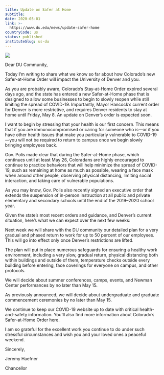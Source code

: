 ```yaml
---
title: Update on Safer at Home
subtitle: 
date: 2020-05-01
link: >-
  https://www.du.edu/news/update-safer-home
countryCode: us
status: published
instituteSlug: us-du
---
```

![](https://www.du.edu)

Dear DU Community,

Today I’m writing to share what we know so far about how Colorado’s new Safer-at-Home Order will impact the University of Denver and you.

As you are probably aware, Colorado’s Stay-at-Home Order expired several days ago, and the state has entered a new Safer-at-Home phase that is designed to allow some businesses to begin to slowly reopen while still limiting the spread of COVID-19. Importantly, Mayor Hancock’s current order for Denver is more restrictive, and requires Denver residents to stay at home until Friday, May 8. An update on Denver’s order is expected soon.

I want to begin by stressing that your health is our first concern. This means that if you are immunocompromised or caring for someone who is—or if you have other health issues that make you particularly vulnerable to COVID-19—you will not be required to return to campus once we begin slowly bringing employees back.

Gov. Polis made clear that during the Safer-at-Home phase, which continues until at least May 26, Coloradans are highly encouraged to continue to practice behaviors that will help minimize the spread of COVID-19, such as remaining at home as much as possible, wearing a face mask when around other people, observing physical distancing, limiting social interaction, and taking care of vulnerable populations.

As you may know, Gov. Polis also recently signed an executive order that extends the suspension of in-person instruction at all public and private elementary and secondary schools until the end of the 2019–2020 school year.

Given the state’s most recent orders and guidance, and Denver’s current situation, here’s what we can expect over the next few weeks:

Next week we will share with the DU community our detailed plan for a very gradual and phased return to work for up to 50 percent of our employees. This will go into effect only once Denver’s restrictions are lifted.

The plan will put in place numerous safeguards for ensuring a healthy work environment, including a very slow, gradual return, physical distancing both within buildings and outside of them, temperature checks outside every building before entering, face coverings for everyone on campus, and other protocols.

We will decide about summer conferences, camps, events, and Newman Center performances by no later than May 15.

As previously announced, we will decide about undergraduate and graduate commencement ceremonies by no later than May 15.

We continue to keep our COVID-19 website up to date with critical health-and-safety information. You’ll also find more information about Colorado’s Safer-at-Home Order here.

I am so grateful for the excellent work you continue to do under such stressful circumstances and wish you and your loved ones a peaceful weekend.

Sincerely,

Jeremy Haefner

Chancellor